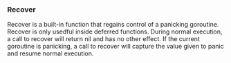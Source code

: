 ### Recover

Recover is a built-in function that regains control of a panicking goroutine. Recover is only usedful inside deferred functions. During normal execution, a call to recover will return nil and has no other effect. If the current goroutine is panicking, a call to recover will capture the value given to panic and resume normal execution.
